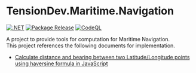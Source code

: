 # TensionDev.Maritime.Navigation

[![.NET](https://github.com/TensionDev/Navigation/actions/workflows/dotnet.yml/badge.svg)](https://github.com/TensionDev/Navigation/actions/workflows/dotnet.yml)
[![Package Release](https://github.com/TensionDev/Navigation/actions/workflows/package-release.yml/badge.svg)](https://github.com/TensionDev/Navigation/actions/workflows/package-release.yml)
[![CodeQL](https://github.com/TensionDev/Navigation/actions/workflows/github-code-scanning/codeql/badge.svg)](https://github.com/TensionDev/Navigation/actions/workflows/github-code-scanning/codeql)

A project to provide tools for computation for Maritime Navigation.  
This project references the following documents for implementation.  
- [Calculate distance and bearing between two Latitude/Longitude points using haversine formula in JavaScript](https://www.movable-type.co.uk/scripts/latlong.html)

